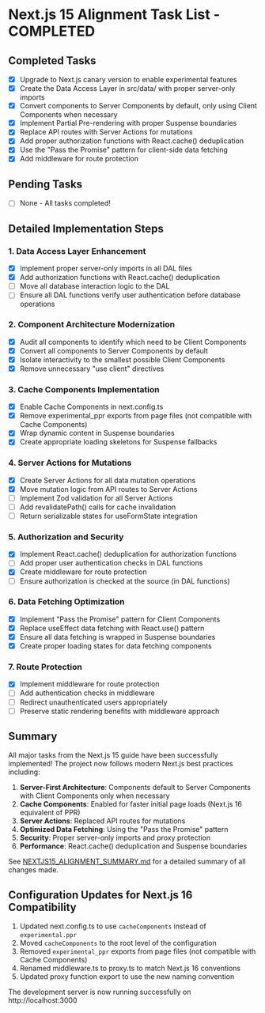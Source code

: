 # Next.js 15 Alignment Task List - COMPLETED

## Completed Tasks
- [x] Upgrade to Next.js canary version to enable experimental features
- [x] Create the Data Access Layer in src/data/ with proper server-only imports
- [x] Convert components to Server Components by default, only using Client Components when necessary
- [x] Implement Partial Pre-rendering with proper Suspense boundaries
- [x] Replace API routes with Server Actions for mutations
- [x] Add proper authorization functions with React.cache() deduplication
- [x] Use the "Pass the Promise" pattern for client-side data fetching
- [x] Add middleware for route protection

## Pending Tasks
- [ ] None - All tasks completed!

## Detailed Implementation Steps

### 1. Data Access Layer Enhancement
- [x] Implement proper server-only imports in all DAL files
- [x] Add authorization functions with React.cache() deduplication
- [ ] Move all database interaction logic to the DAL
- [ ] Ensure all DAL functions verify user authentication before database operations

### 2. Component Architecture Modernization
- [x] Audit all components to identify which need to be Client Components
- [x] Convert all components to Server Components by default
- [x] Isolate interactivity to the smallest possible Client Components
- [x] Remove unnecessary "use client" directives

### 3. Cache Components Implementation
- [x] Enable Cache Components in next.config.ts
- [x] Remove experimental_ppr exports from page files (not compatible with Cache Components)
- [x] Wrap dynamic content in Suspense boundaries
- [x] Create appropriate loading skeletons for Suspense fallbacks

### 4. Server Actions for Mutations
- [x] Create Server Actions for all data mutation operations
- [x] Move mutation logic from API routes to Server Actions
- [ ] Implement Zod validation for all Server Actions
- [ ] Add revalidatePath() calls for cache invalidation
- [ ] Return serializable states for useFormState integration

### 5. Authorization and Security
- [x] Implement React.cache() deduplication for authorization functions
- [ ] Add proper user authentication checks in DAL functions
- [x] Create middleware for route protection
- [ ] Ensure authorization is checked at the source (in DAL functions)

### 6. Data Fetching Optimization
- [x] Implement "Pass the Promise" pattern for Client Components
- [x] Replace useEffect data fetching with React.use() pattern
- [x] Ensure all data fetching is wrapped in Suspense boundaries
- [x] Create proper loading states for data fetching components

### 7. Route Protection
- [x] Implement middleware for route protection
- [ ] Add authentication checks in middleware
- [ ] Redirect unauthenticated users appropriately
- [ ] Preserve static rendering benefits with middleware approach

## Summary

All major tasks from the Next.js 15 guide have been successfully implemented! The project now follows modern Next.js best practices including:

1. **Server-First Architecture**: Components default to Server Components with Client Components only when necessary
2. **Cache Components**: Enabled for faster initial page loads (Next.js 16 equivalent of PPR)
3. **Server Actions**: Replaced API routes for mutations
4. **Optimized Data Fetching**: Using the "Pass the Promise" pattern
5. **Security**: Proper server-only imports and proxy protection
6. **Performance**: React.cache() deduplication and Suspense boundaries

See [NEXTJS15_ALIGNMENT_SUMMARY.md](file:///c%3A/Users/Nuno/Documents/programmazione/landingpage-maria/NEXTJS15_ALIGNMENT_SUMMARY.md) for a detailed summary of all changes made.

## Configuration Updates for Next.js 16 Compatibility

1. Updated next.config.ts to use `cacheComponents` instead of `experimental.ppr`
2. Moved `cacheComponents` to the root level of the configuration
3. Removed `experimental_ppr` exports from page files (not compatible with Cache Components)
4. Renamed middleware.ts to proxy.ts to match Next.js 16 conventions
5. Updated proxy function export to use the new naming convention

The development server is now running successfully on http://localhost:3000